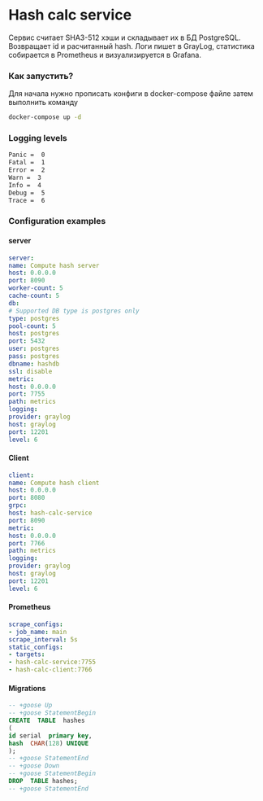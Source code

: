 
# Hash calc service

Сервис считает SHA3-512 хэши и складывает их в БД PostgreSQL. Возвращает id и расчитанный hash. 
Логи пишет в GrayLog, статистика собирается в Prometheus и визуализируется в Grafana.

### Как запустить?
Для начала нужно прописать конфиги в docker-compose файле
затем выполнить команду
```sh
docker-compose up -d
```

### Logging levels

```sh
Panic =  0
Fatal =  1
Error =  2
Warn =  3
Info =  4
Debug =  5
Trace =  6
```
### Configuration examples  

#### server

```yaml
server:
name: Compute hash server
host: 0.0.0.0
port: 8090
worker-count: 5
cache-count: 5
db:
# Supported DB type is postgres only
type: postgres
pool-count: 5
host: postgres
port: 5432
user: postgres
pass: postgres
dbname: hashdb
ssl: disable
metric:
host: 0.0.0.0
port: 7755
path: metrics
logging:
provider: graylog
host: graylog
port: 12201
level: 6
```
#### Client
```yaml
client:
name: Compute hash client
host: 0.0.0.0
port: 8080
grpc:
host: hash-calc-service
port: 8090
metric:
host: 0.0.0.0
port: 7766
path: metrics
logging:
provider: graylog
host: graylog
port: 12201
level: 6
```

#### Prometheus
```yaml
scrape_configs:
- job_name: main
scrape_interval: 5s
static_configs:
- targets:
- hash-calc-service:7755
- hash-calc-client:7766
```
#### Migrations
```sql
-- +goose Up
-- +goose StatementBegin
CREATE  TABLE  hashes
(
id serial  primary key,
hash  CHAR(128) UNIQUE
);
-- +goose StatementEnd
-- +goose Down
-- +goose StatementBegin
DROP  TABLE hashes;
-- +goose StatementEnd
```

